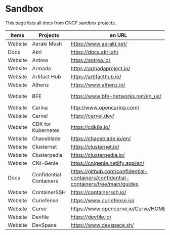 # Sandbox

This page lists all docs from CNCF sandbox projects.

| Items   | Projects                | en URL                                                       | zh URL                              |
| ------- | ----------------------- | ------------------------------------------------------------ | ----------------------------------- |
| Website | Aeraki Mesh             | https://www.aeraki.net/                                      | https://www.aeraki.net/zh/          |
| Docs    | Akri                    | https://docs.akri.sh/                                        |                                     |
| Website | Antrea                  | https://antrea.io/                                           |                                     |
| Website | Armada                  | https://armadaproject.io/                                    |                                     |
| Website | Artifact Hub            | https://artifacthub.io/                                      |                                     |
| Website | Athenz                  | https://www.athenz.io/                                       |                                     |
| Website | BFE                     | https://www.bfe-networks.net/en_us/                          | https://www.bfe-networks.net/zh_cn/ |
| Website | Carina                  | http://www.opencarina.com/                                   |                                     |
| Website | Carvel                  | https://carvel.dev/                                          |                                     |
| Website | CDK for Kubernetes      | https://cdk8s.io/                                            |                                     |
| Website | Chaosblade              | https://chaosblade.io/en/                                    | https://chaosblade.io/              |
| Website | Clusternet              | https://clusternet.io/                                       | https://clusternet.io/zh-cn/        |
| Website | Clusterpedia            | https://clusterpedia.io/                                     | https://clusterpedia.io/zh-cn/      |
| Website | CNI-Genie               | https://cnigenie.netlify.app/en/                             | https://cnigenie.netlify.app/zh/    |
| Docs    | Confidential Containers | https://github.com/confidential-containers/confidential-containers/tree/main/guides |                                     |
| Website | ContainerSSH            | https://containerssh.io/                                     |                                     |
| Website | Curiefense              | https://www.curiefense.io/                                   |                                     |
| Website | Curve                   | https://www.opencurve.io/Curve/HOME                          |                                     |
| Website | Devfile                 | https://devfile.io/                                          |                                     |
| Website | DevSpace                | https://www.devspace.sh/                                     |                                     |


